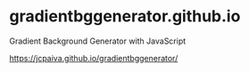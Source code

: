 # gradientbggenerator.github.io
 Gradient Background Generator with JavaScript
 
https://jcpaiva.github.io/gradientbggenerator/
